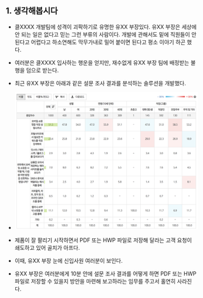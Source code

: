 ## 1. 생각해봅시다
 * 클XXXX 개발팀에 성격이 괴팍하기로 유명한 유XX 부장있다. 유XX 부장은 세상에 안 되는 일은 없다고 믿는 그런 부류의 사람이다. 개발에 관해서도 밑에 직원들이 안된다고 어렵다고 하소연해도 막무가내로 밀어 붙이면 된다고 평소 이야기 하곤 했다.

 * 여러분은 클XXXX 입사하는 행운을 얻지만, 재수없게 유XX 부장 팀에 배정받는 불행을 덤으로 받는다.

 * 최근 유XX 부장은 아래과 같은 설문 조사 결과를 분석하는 솔루션을 개발했다.

 * <img src="images/survey.png" >

 * 제품이 잘 팔리기 시작하면서 PDF 또는 HWP 파일로 저장해 달라는 고객 요청이 쇄도하고 있어 골치가 아프다.

 * 이때, 유XX 부장 눈에 신입사원 여러분이 보인다.

 * 유XX 부장은 여러분에게 10분 안에 설문 조사 결과를 어떻게 하면 PDF 또는 HWP 파일로 저장할 수 있을지 방안을 마련해 보고하라는 임무를 주고서 홀연히 사라진다.
